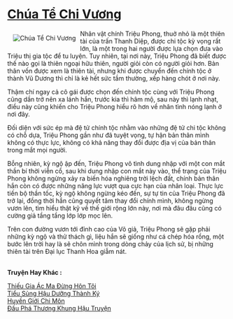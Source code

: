 <a href="https://utruyen.com/chua-te-chi-vuong/10569/" title="Chúa Tể Chi Vương"><h1>Chúa Tể Chi Vương</h1></a><div style="display:table"><img align="right" style="float: left; padding: 10px;" src="https://utruyen.com/images/story/200x260/chua-te-chi-vuong.jpg" alt="Chúa Tể Chi Vương">Nhân vật chính Triệu Phong, thuở nhỏ là một thiên tài của trấn Thanh Diệp, được chi tộc kỳ vọng rất lớn, là một trong hai người được lựa chọn đưa vào Triệu thị gia tộc để tu luyện. Tuy nhiên, tại nơi này, Triệu Phong đã biết được thế nào gọi là thiên ngoại hữu thiên, người giỏi còn có người giỏi hơn. Bản thân vốn được xem là thiên tài, nhưng khi được chuyển đến chính tộc ở thành Vũ Dương thì chỉ là kẻ hết sức tầm thường, xếp hàng chót ở nơi này.<p></p>Thậm chí ngay cả cô gái được chọn đến chính tộc cùng với Triệu Phong cũng dần trở nên xa lánh hắn, trước kia thì hâm mộ, sau này thì lạnh nhạt, điều này cũng khiến cho Triệu Phong hiểu rõ hơn về nhân tình nóng lạnh ở nơi đây.<p></p>Đối diện với sức ép mà đệ tử chính tộc nhằm vào những đệ tử chi tộc không có chỗ dựa, Triệu Phong gần như đã tuyệt vọng, tự hận bản thân mình không có thực lực, không có khả năng thay đổi được địa vị của bản thân trong mắt mọi người.<p></p>Bỗng nhiên, kỳ ngộ ập đến, Triệu Phong vô tình dung nhập với một con mắt thần bí thời viễn cổ, sau khi dung nhập con mắt này vào, thể trạng của Triệu Phong không ngừng xảy ra biến hóa nghiêng trời lệch đất, chính bản thân hắn còn có được những năng lực vượt qua cực hạn của nhân loại. Thực lực tiến bộ thần tốc, kỳ ngộ không ngừng kéo đến, sự tự tin của Triệu Phong đã trở lại, đồng thời hắn cũng quyết tâm thay đổi chính mình, không ngừng vươn lên, tìm hiểu thật kỹ về thế giới rộng lớn này, nơi mà đâu đâu cũng có cường giả tầng tầng lớp lớp mọc lên.<p></p>Trên con đường vươn tới đỉnh cao của Võ giả, Triệu Phong sẽ gặp phải những kỳ ngộ và thử thách gì, liệu hắn sẽ giống như cá chép hóa rồng, một bước lên trời hay là sẽ chôn mình trong dòng chảy của lịch sử, bị những thiên tài trên Đại lục Thanh Hoa giẫm nát.</div><p><br><b>Truyện Hay Khác :</b></p><a href="https://utruyen.com/thieu-gia-ac-ma-dung-hon-toi/9967/" alt="Thiếu Gia Ác Ma Đừng Hôn Tôi">Thiếu Gia Ác Ma Đừng Hôn Tôi</a><br/><a href="https://github.com/quanluxury/ngontinhhot/tree/master/truyenhay/19298/" alt="Tiểu Sủng Hậu Dưỡng Thành Ký">Tiểu Sủng Hậu Dưỡng Thành Ký</a><br/><a href="https://github.com/quanluxury/truyenhot/tree/master/truyenhay/11452/" alt="Huyền Giới Chi Môn">Huyền Giới Chi Môn</a><br/><a href="https://truyenhot2020.wordpress.com/2019/12/11/dau-pha-thuong-khung-hau-truyen/" alt="Đấu Phá Thương Khung Hậu Truyện">Đấu Phá Thương Khung Hậu Truyện</a><br/>